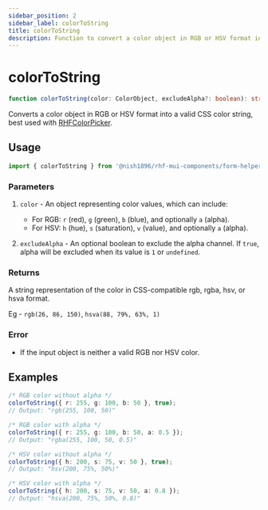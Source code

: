 ```yaml
---
sidebar_position: 2
sidebar_label: colorToString
title: colorToString
description: Function to convert a color object in RGB or HSV format into a valid CSS color string.
---
```


# colorToString

```ts
function colorToString(color: ColorObject, excludeAlpha?: boolean): string;
```

Converts a color object in RGB or HSV format into a valid CSS color string, best used with [RHFColorPicker](../components/misc/RHFColorPicker.mdx).

## Usage

```js
import { colorToString } from '@nish1896/rhf-mui-components/form-helpers';
```

### Parameters

1. `color` - An object representing color values, which can include:
    - For RGB: `r` (red), `g` (green), `b` (blue), and optionally `a` (alpha).
    - For HSV: `h` (hue), `s` (saturation), `v` (value), and optionally `a` (alpha).

2. `excludeAlpha` - An optional boolean to exclude the alpha channel. If `true`, alpha will be excluded when its value is `1` or `undefined`.

### Returns

A string representation of the color in CSS-compatible rgb, rgba, hsv, or hsva format.

Eg - `rgb(26, 86, 150)`, `hsva(88, 79%, 63%, 1)`

### Error

- If the input object is neither a valid RGB nor HSV color.

## Examples

```ts
/* RGB color without alpha */
colorToString({ r: 255, g: 100, b: 50 }, true);
// Output: "rgb(255, 100, 50)"

/* RGB color with alpha */
colorToString({ r: 255, g: 100, b: 50, a: 0.5 });
// Output: "rgba(255, 100, 50, 0.5)"

/* HSV color without alpha */
colorToString({ h: 200, s: 75, v: 50 }, true);
// Output: "hsv(200, 75%, 50%)"

/* HSV color with alpha */
colorToString({ h: 200, s: 75, v: 50, a: 0.8 });
// Output: "hsva(200, 75%, 50%, 0.8)"
```